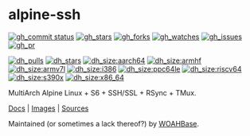 # alpine-ssh

[![gh_commit status][201]][151]
[![gh_stars][202]][152]
[![gh_forks][203]][153]
[![gh_watches][204]][154]
[![gh_issues][216]][166]
[![gh_pr][217]][167]

[![dh_pulls][205]][155]
[![dh_stars][206]][156]
[![dh_size:aarch64][208]][158]
[![dh_size:armhf][210]][160]
[![dh_size:armv7l][209]][159]
[![dh_size:i386][211]][161]
[![dh_size:ppc64le][213]][163]
[![dh_size:riscv64][214]][164]
[![dh_size:s390x][215]][165]
[![dh_size:x86_64][207]][157]
<!--[![dh_size:loong64][212]][162]-->

MultiArch Alpine Linux + S6 + SSH/SSL + RSync + TMux.

[Docs][112] | [Images][155] | [Sources][151]

Maintained (or sometimes a lack thereof?) by [WOAHBase][110].

[110]: https://woahbase.online/
[112]: https://woahbase.online/images/alpine-ssh/

[151]: https://github.com/woahbase/alpine-ssh
[152]: https://github.com/woahbase/alpine-ssh/stargazers
[153]: https://github.com/woahbase/alpine-ssh/network/members
[154]: https://github.com/woahbase/alpine-ssh/watchers
[155]: https://hub.docker.com/r/woahbase/alpine-ssh
[156]: https://hub.docker.com/r/woahbase/alpine-ssh
[157]: https://hub.docker.com/r/woahbase/alpine-ssh/tags?name=x86_64&ordering=last_updated
[158]: https://hub.docker.com/r/woahbase/alpine-ssh/tags?name=aarch64&ordering=last_updated
[159]: https://hub.docker.com/r/woahbase/alpine-ssh/tags?name=armv7l&ordering=last_updated
[160]: https://hub.docker.com/r/woahbase/alpine-ssh/tags?name=armhf&ordering=last_updated
[161]: https://hub.docker.com/r/woahbase/alpine-ssh/tags?name=i386&ordering=last_updated
[162]: https://hub.docker.com/r/woahbase/alpine-ssh/tags?name=loong64&ordering=last_updated
[163]: https://hub.docker.com/r/woahbase/alpine-ssh/tags?name=ppc64le&ordering=last_updated
[164]: https://hub.docker.com/r/woahbase/alpine-ssh/tags?name=riscv64&ordering=last_updated
[165]: https://hub.docker.com/r/woahbase/alpine-ssh/tags?name=s390x&ordering=last_updated
[166]: https://github.com/woahbase/alpine-ssh/issues
[167]: https://github.com/woahbase/alpine-ssh/pulls

[201]: https://img.shields.io/github/last-commit/woahbase/alpine-ssh?color=brightgreen&style=flat-square&logo=github
[202]: https://img.shields.io/github/stars/woahbase/alpine-ssh?color=brightgreen&style=flat-square&logo=github
[203]: https://img.shields.io/github/forks/woahbase/alpine-ssh?color=brightgreen&style=flat-square&logo=github
[204]: https://img.shields.io/github/watchers/woahbase/alpine-ssh?color=brightgreen&style=flat-square&logo=github
[205]: https://img.shields.io/docker/pulls/woahbase/alpine-ssh?color=brightgreen&style=flat-square&logo=docker&label=pulls
[206]: https://img.shields.io/docker/stars/woahbase/alpine-ssh?color=brightgreen&style=flat-square&logo=docker&label=stars
[207]: https://img.shields.io/docker/image-size/woahbase/alpine-ssh/x86_64?label=x86_64&color=brightgreen&style=flat-square&logo=docker
[208]: https://img.shields.io/docker/image-size/woahbase/alpine-ssh/aarch64?label=aarch64&color=brightgreen&style=flat-square&logo=docker
[209]: https://img.shields.io/docker/image-size/woahbase/alpine-ssh/armv7l?label=armv7l&color=brightgreen&style=flat-square&logo=docker
[210]: https://img.shields.io/docker/image-size/woahbase/alpine-ssh/armhf?label=armhf&color=brightgreen&style=flat-square&logo=docker
[211]: https://img.shields.io/docker/image-size/woahbase/alpine-ssh/i386?label=i386&color=brightgreen&style=flat-square&logo=docker
[212]: https://img.shields.io/docker/image-size/woahbase/alpine-ssh/loong64?label=loong64&color=brightgreen&style=flat-square&logo=docker
[213]: https://img.shields.io/docker/image-size/woahbase/alpine-ssh/ppc64le?label=ppc64le&color=brightgreen&style=flat-square&logo=docker
[214]: https://img.shields.io/docker/image-size/woahbase/alpine-ssh/riscv64?label=riscv64&color=brightgreen&style=flat-square&logo=docker
[215]: https://img.shields.io/docker/image-size/woahbase/alpine-ssh/s390x?label=s390x&color=brightgreen&style=flat-square&logo=docker
[216]: https://img.shields.io/github/issues/woahbase/alpine-ssh?color=brightgreen&style=flat-square&logo=github
[217]: https://img.shields.io/github/issues-pr/woahbase/alpine-ssh?color=brightgreen&style=flat-square&logo=github
